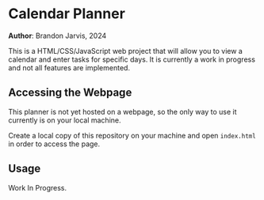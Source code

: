 # Calendar Planner

**Author**: Brandon Jarvis, 2024

This is a HTML/CSS/JavaScript web project that will allow you to view a calendar and enter tasks for specific days. It is currently a work in progress and not all features are implemented. 

## Accessing the Webpage

This planner is not yet hosted on a webpage, so the only way to use it currently is on your local machine. 

Create a local copy of this repository on your machine and open `index.html` in order to access the page. 

## Usage

Work In Progress. 
